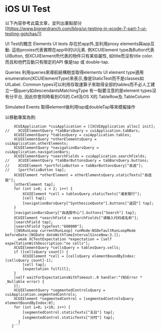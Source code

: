 # iOS UI Test

以下內容參考此篇文章，並列出重點部分
[[https://www.bignerdranch.com/blog/ui-testing-in-xcode-7-part-1-ui-testing-gotchas/]]

UI Test的概念
Elements
UI tests 存在於app外,並利用proxy elements與app互動. 這些proxies代表實際在app中的UI元素. 例XCUIElement type為Button代表UIButton, 但XCUIElement所代表的物件只有某些屬性, 如title而沒有title color. 而且和他們互動只有限定的API 像是tap 或 double-tap.

Queries
利用queries來導航結構樹並取得elements
UI element type適用enumeration(XCUIElementType)來表示,像是StaticText而不是classes如UILabel.
Common types可以利用存取運算子來取得全部的tables而不必人工建立一個query如descendantsMatchingType
有一點要注意的是element types沒有分平台, 因此你會同時看到iOS的.Cell及OS X的.TableRow及.TableColumn

Simulated Events
取得element後利用tap或doubleTap等來模擬操作

以移動專案為例:

```- (void)testExample {
    XCUIApplication *cuiApplication = [[XCUIApplication alloc] init];
//    XCUIElementQuery *tabBarsQuery = cuiApplication.tabBars;
    XCUIElementQuery *tablesQuery = cuiApplication.tables;
    XCUIElementQuery *otherElementsQuery = cuiApplication.otherElements;
    XCUIElementQuery *navigationBarsQuery = cuiApplication.navigationBars;
    XCUIElementQuery *searchFields = cuiApplication.searchFields;
//    XCUIElementQuery *tabBarButtonsQuery = tabBarsQuery.buttons;
//    XCUIElement *portfolioButton = tabBarButtonsQuery["自选"];
//    [portfolioButton tap];
    XCUIElement *otherElement = otherElementsQuery.staticTexts["自选股"];
    [otherElement tap];
    for (int i=0; i < 2; i++) {
        XCUIElement *cell = tablesQuery.staticTexts["浦发银行"];
        [cell tap];
        [navigationBarsQuery["SynthesizeQuote"].buttons["返回"] tap];
    }
    [navigationBarsQuery["自选股中心"].buttons["Search"] tap];
    XCUIElement *searchField = searchFields["请输入代码或名称"];
    [searchField tap];
    [searchField typeText:"600000"];
    [[NSRunLoop currentRunLoop] runMode:NSDefaultRunLoopMode beforeDate:[NSDate dateWithTimeIntervalSinceNow:3.]];
    __weak XCTestExpectation *expectation = [self expectationWithDescription:"no cells"];
    XCUIElementQuery *cellsQuery = tablesQuery.cells;
    if ([cellsQuery count]) {
        XCUIElement *cell = [cellsQuery elementBoundByIndex:[cellsQuery count]-1];
        [cell tap];
        [expectation fulfill];
    }
    [self waitForExpectationsWithTimeout:.0 handler:^(NSError * _Nullable error) {
    }];
    XCUIElementQuery *segmentedControlsQuery = cuiApplication.segmentedControls;
    XCUIElement *segmentedControl = [segmentedControlsQuery elementBoundByIndex:0];
    for (int i=0; i<10; i++) {
        [segmentedControl.staticTexts["五日"] tap];
        [segmentedControl.staticTexts["分时"] tap];
      }
   }```

